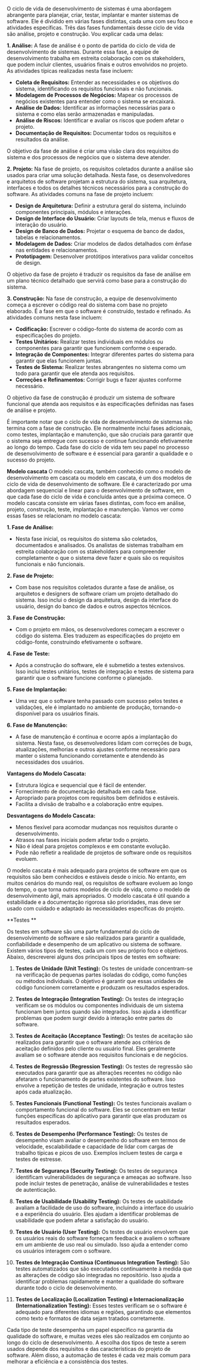 O ciclo de vida de desenvolvimento de sistemas é uma abordagem abrangente para planejar, criar, testar, implantar e manter sistemas de software. Ele é dividido em várias fases distintas, cada uma com seu foco e atividades específicas. Três das fases fundamentais desse ciclo de vida são análise, projeto e construção. Vou explicar cada uma delas:

**1. Análise:**
A fase de análise é o ponto de partida do ciclo de vida de desenvolvimento de sistemas. Durante essa fase, a equipe de desenvolvimento trabalha em estreita colaboração com os stakeholders, que podem incluir clientes, usuários finais e outros envolvidos no projeto. As atividades típicas realizadas nesta fase incluem:

- **Coleta de Requisitos:** Entender as necessidades e os objetivos do sistema, identificando os requisitos funcionais e não funcionais.
- **Modelagem de Processos de Negócios:** Mapear os processos de negócios existentes para entender como o sistema se encaixará.
- **Análise de Dados:** Identificar as informações necessárias para o sistema e como elas serão armazenadas e manipuladas.
- **Análise de Riscos:** Identificar e avaliar os riscos que podem afetar o projeto.
- **Documentação de Requisitos:** Documentar todos os requisitos e resultados da análise.

O objetivo da fase de análise é criar uma visão clara dos requisitos do sistema e dos processos de negócios que o sistema deve atender.

**2. Projeto:**
Na fase de projeto, os requisitos coletados durante a análise são usados para criar uma solução detalhada. Nesta fase, os desenvolvedores e arquitetos de software projetam a estrutura do sistema, sua arquitetura, interfaces e todos os detalhes técnicos necessários para a construção do software. As atividades comuns na fase de projeto incluem:

- **Design de Arquitetura:** Definir a estrutura geral do sistema, incluindo componentes principais, módulos e interações.
- **Design de Interface do Usuário:** Criar layouts de tela, menus e fluxos de interação do usuário.
- **Design de Banco de Dados:** Projetar o esquema de banco de dados, tabelas e relacionamentos.
- **Modelagem de Dados:** Criar modelos de dados detalhados com ênfase nas entidades e relacionamentos.
- **Prototipagem:** Desenvolver protótipos interativos para validar conceitos de design.

O objetivo da fase de projeto é traduzir os requisitos da fase de análise em um plano técnico detalhado que servirá como base para a construção do sistema.

**3. Construção:**
Na fase de construção, a equipe de desenvolvimento começa a escrever o código real do sistema com base no projeto elaborado. É a fase em que o software é construído, testado e refinado. As atividades comuns nesta fase incluem:

- **Codificação:** Escrever o código-fonte do sistema de acordo com as especificações do projeto.
- **Testes Unitários:** Realizar testes individuais em módulos ou componentes para garantir que funcionem conforme o esperado.
- **Integração de Componentes:** Integrar diferentes partes do sistema para garantir que elas funcionem juntas.
- **Testes de Sistema:** Realizar testes abrangentes no sistema como um todo para garantir que ele atenda aos requisitos.
- **Correções e Refinamentos:** Corrigir bugs e fazer ajustes conforme necessário.

O objetivo da fase de construção é produzir um sistema de software funcional que atenda aos requisitos e às especificações definidas nas fases de análise e projeto.

É importante notar que o ciclo de vida de desenvolvimento de sistemas não termina com a fase de construção. Ele normalmente inclui fases adicionais, como testes, implantação e manutenção, que são cruciais para garantir que o sistema seja entregue com sucesso e continue funcionando efetivamente ao longo do tempo. Cada fase do ciclo de vida tem seu papel no processo de desenvolvimento de software e é essencial para garantir a qualidade e o sucesso do projeto.


**Modelo cascata**
O modelo cascata, também conhecido como o modelo de desenvolvimento em cascata ou modelo em cascata, é um dos modelos de ciclo de vida de desenvolvimento de software. Ele é caracterizado por uma abordagem sequencial e linear para o desenvolvimento de software, em que cada fase do ciclo de vida é concluída antes que a próxima comece. O modelo cascata consiste em várias fases distintas, com foco em análise, projeto, construção, teste, implantação e manutenção. Vamos ver como essas fases se relacionam no modelo cascata:

**1. Fase de Análise:**
   - Nesta fase inicial, os requisitos do sistema são coletados, documentados e analisados. Os analistas de sistemas trabalham em estreita colaboração com os stakeholders para compreender completamente o que o sistema deve fazer e quais são os requisitos funcionais e não funcionais.

**2. Fase de Projeto:**
   - Com base nos requisitos coletados durante a fase de análise, os arquitetos e designers de software criam um projeto detalhado do sistema. Isso inclui o design da arquitetura, design da interface do usuário, design do banco de dados e outros aspectos técnicos.

**3. Fase de Construção:**
   - Com o projeto em mãos, os desenvolvedores começam a escrever o código do sistema. Eles traduzem as especificações do projeto em código-fonte, construindo efetivamente o software.

**4. Fase de Teste:**
   - Após a construção do software, ele é submetido a testes extensivos. Isso inclui testes unitários, testes de integração e testes de sistema para garantir que o software funcione conforme o planejado.

**5. Fase de Implantação:**
   - Uma vez que o software tenha passado com sucesso pelos testes e validações, ele é implantado no ambiente de produção, tornando-o disponível para os usuários finais.

**6. Fase de Manutenção:**
   - A fase de manutenção é contínua e ocorre após a implantação do sistema. Nesta fase, os desenvolvedores lidam com correções de bugs, atualizações, melhorias e outros ajustes conforme necessário para manter o sistema funcionando corretamente e atendendo às necessidades dos usuários.

**Vantagens do Modelo Cascata:**
- Estrutura lógica e sequencial que é fácil de entender.
- Fornecimento de documentação detalhada em cada fase.
- Apropriado para projetos com requisitos bem definidos e estáveis.
- Facilita a divisão de trabalho e a colaboração entre equipes.

**Desvantagens do Modelo Cascata:**
- Menos flexível para acomodar mudanças nos requisitos durante o desenvolvimento.
- Atrasos nas fases iniciais podem afetar todo o projeto.
- Não é ideal para projetos complexos e em constante evolução.
- Pode não refletir a realidade de projetos de software onde os requisitos evoluem.

O modelo cascata é mais adequado para projetos de software em que os requisitos são bem conhecidos e estáveis desde o início. No entanto, em muitos cenários do mundo real, os requisitos de software evoluem ao longo do tempo, o que torna outros modelos de ciclo de vida, como o modelo de desenvolvimento ágil, mais apropriados. O modelo cascata é útil quando a estabilidade e a documentação rigorosa são prioridades, mas deve ser usado com cuidado e adaptado às necessidades específicas do projeto.

**Testes **

Os testes em software são uma parte fundamental do ciclo de desenvolvimento de software e são realizados para garantir a qualidade, confiabilidade e desempenho de um aplicativo ou sistema de software. Existem vários tipos de testes, cada um com seu próprio foco e objetivos. Abaixo, descreverei alguns dos principais tipos de testes em software:

1. **Testes de Unidade (Unit Testing):** Os testes de unidade concentram-se na verificação de pequenas partes isoladas do código, como funções ou métodos individuais. O objetivo é garantir que essas unidades de código funcionem corretamente e produzam os resultados esperados.

2. **Testes de Integração (Integration Testing):** Os testes de integração verificam se os módulos ou componentes individuais de um sistema funcionam bem juntos quando são integrados. Isso ajuda a identificar problemas que podem surgir devido à interação entre partes do software.

3. **Testes de Aceitação (Acceptance Testing):** Os testes de aceitação são realizados para garantir que o software atende aos critérios de aceitação definidos pelo cliente ou usuário final. Eles geralmente avaliam se o software atende aos requisitos funcionais e de negócios.

4. **Testes de Regressão (Regression Testing):** Os testes de regressão são executados para garantir que as alterações recentes no código não afetaram o funcionamento de partes existentes do software. Isso envolve a repetição de testes de unidade, integração e outros testes após cada atualização.

5. **Testes Funcionais (Functional Testing):** Os testes funcionais avaliam o comportamento funcional do software. Eles se concentram em testar funções específicas do aplicativo para garantir que elas produzam os resultados esperados.

6. **Testes de Desempenho (Performance Testing):** Os testes de desempenho visam avaliar o desempenho do software em termos de velocidade, escalabilidade e capacidade de lidar com cargas de trabalho típicas e picos de uso. Exemplos incluem testes de carga e testes de estresse.

7. **Testes de Segurança (Security Testing):** Os testes de segurança identificam vulnerabilidades de segurança e ameaças ao software. Isso pode incluir testes de penetração, análise de vulnerabilidades e testes de autenticação.

8. **Testes de Usabilidade (Usability Testing):** Os testes de usabilidade avaliam a facilidade de uso do software, incluindo a interface do usuário e a experiência do usuário. Eles ajudam a identificar problemas de usabilidade que podem afetar a satisfação do usuário.

9. **Testes de Usuário (User Testing):** Os testes de usuário envolvem que os usuários reais do software forneçam feedback e avaliem o software em um ambiente de uso real ou simulado. Isso ajuda a entender como os usuários interagem com o software.

10. **Testes de Integração Contínua (Continuous Integration Testing):** São testes automatizados que são executados continuamente à medida que as alterações de código são integradas no repositório. Isso ajuda a identificar problemas rapidamente e manter a qualidade do software durante todo o ciclo de desenvolvimento.

11. **Testes de Localização (Localization Testing) e Internacionalização (Internationalization Testing):** Esses testes verificam se o software é adequado para diferentes idiomas e regiões, garantindo que elementos como texto e formatos de data sejam tratados corretamente.

Cada tipo de teste desempenha um papel específico na garantia da qualidade do software, e muitas vezes eles são realizados em conjunto ao longo do ciclo de desenvolvimento. A escolha dos tipos de teste a serem usados depende dos requisitos e das características do projeto de software. Além disso, a automação de testes é cada vez mais comum para melhorar a eficiência e a consistência dos testes.